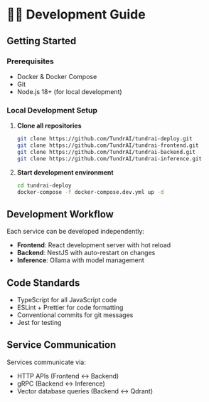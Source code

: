 # 👩‍💻 Development Guide

## Getting Started

### Prerequisites
- Docker & Docker Compose
- Git
- Node.js 18+ (for local development)

### Local Development Setup

1. **Clone all repositories**
   ```bash
   git clone https://github.com/TundrAI/tundrai-deploy.git
   git clone https://github.com/TundrAI/tundrai-frontend.git
   git clone https://github.com/TundrAI/tundrai-backend.git
   git clone https://github.com/TundrAI/tundrai-inference.git
   ```

2. **Start development environment**
   ```bash
   cd tundrai-deploy
   docker-compose -f docker-compose.dev.yml up -d
   ```

## Development Workflow

Each service can be developed independently:

- **Frontend**: React development server with hot reload
- **Backend**: NestJS with auto-restart on changes
- **Inference**: Ollama with model management

## Code Standards

- TypeScript for all JavaScript code
- ESLint + Prettier for code formatting
- Conventional commits for git messages
- Jest for testing

## Service Communication

Services communicate via:
- HTTP APIs (Frontend ↔ Backend)
- gRPC (Backend ↔ Inference)
- Vector database queries (Backend ↔ Qdrant)
